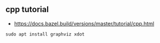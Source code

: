 ## cpp tutorial

* https://docs.bazel.build/versions/master/tutorial/cpp.html

```
sudo apt install graphviz xdot
```

